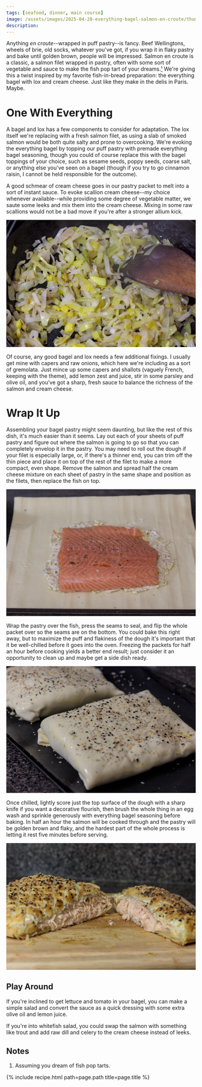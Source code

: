 ```yaml
---
tags: [seafood, dinner, main course]
image: /assets/images/2025-04-28-everything-bagel-salmon-en-croute/thumbnail.webp
description:
---
```


Anything *en croute*--wrapped in puff pastry--is fancy. Beef Wellingtons, wheels of brie, old socks, whatever you've got, if you wrap it in flaky pastry and bake until golden brown, people will be impressed. Salmon en croute is a classic, a salmon filet wrapped in pastry, often with some sort of vegetable and sauce to make the fish pop tart of your dreams.[¹](#notes) We're giving this a twist inspired by my favorite fish-in-bread preparation: the everything bagel with lox and cream cheese. Just like they make in the delis in Paris. Maybe.

# One With Everything

A bagel and lox has a few components to consider for adaptation. The lox itself we're replacing with a fresh salmon filet, as using a slab of smoked salmon would be both quite salty and prone to overcooking. We're evoking the everything bagel by topping our puff pastry with premade everything bagel seasoning, though you could of course replace this with the bagel toppings of your choice, such as sesame seeds, poppy seeds, coarse salt, or anything else you've seen on a bagel (though if you try to go cinnamon raisin, I cannot be held responsible for the outcome).

A good schmear of cream cheese goes in our pastry packet to melt into a sort of instant sauce. To evoke scallion cream cheese--my choice whenever available--while providing some degree of vegetable matter, we saute some leeks and mix them into the cream cheese. Mixing in some raw scallions would not be a bad move if you're after a stronger allium kick.

![sauteed leeks](/assets/images/2025-04-28-everything-bagel-salmon-en-croute/leeks.webp)

Of course, any good bagel and lox needs a few additional fixings. I usually get mine with capers and raw onions, which here we're including as a sort of gremolata. Just mince up some capers and shallots (vaguely French, keeping with the theme), add lemon zest and juice, stir in some parsley and olive oil, and you've got a sharp, fresh sauce to balance the richness of the salmon and cream cheese. 

# Wrap It Up

Assembling your bagel pastry might seem daunting, but like the rest of this dish, it's much easier than it seems. Lay out each of your sheets of puff pastry and figure out where the salmon is going to go so that you can completely envelop it in the pastry. You may need to roll out the dough if your filet is especially large, or, if there's a thinner end, you can trim off the thin piece and place it on top of the rest of the filet to make a more compact, even shape. Remove the salmon and spread half the cream cheese mixture on each sheet of pastry in the same shape and position as the filets, then replace the fish on top.

![unwrapped salmon](/assets/images/2025-04-28-everything-bagel-salmon-en-croute/raw.webp)

Wrap the pastry over the fish, press the seams to seal, and flip the whole packet over so the seams are on the bottom. You could bake this right away, but to maximize the puff and flakiness of the dough it's important that it be well-chilled before it goes into the oven. Freezing the packets for half an hour before cooking yields a better end result; just consider it an opportunity to clean up and maybe get a side dish ready.

![wrapped](/assets/images/2025-04-28-everything-bagel-salmon-en-croute/wrapped.webp)

Once chilled, lightly score just the top surface of the dough with a sharp knife if you want a decorative flourish, then brush the whole thing in an egg wash and sprinkle generously with everything bagel seasoning before baking. In half an hour the salmon will be cooked through and the pastry will be golden brown and flaky, and the hardest part of the whole process is letting it rest five minutes before serving.

![cooked](/assets/images/2025-04-28-everything-bagel-salmon-en-croute/cooked.webp)

## Play Around

If you're inclined to get lettuce and tomato in your bagel, you can make a simple salad and convert the sauce as a quick dressing with some extra olive oil and lemon juice.

If you're into whitefish salad, you could swap the salmon with something like trout and add raw dill and celery to the cream cheese instead of leeks.

## Notes
1. Assuming you dream of fish pop tarts.

{% include recipe.html path=page.path title=page.title %}

